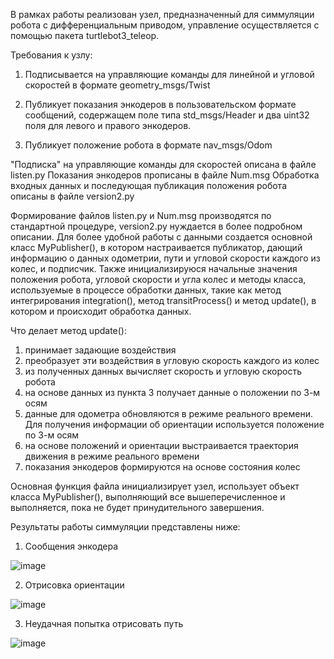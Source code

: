 В рамках работы реализован узел, предназначенный для симмуляции робота с дифференциальным приводом, управление осуществляется с помощью пакета turtlebot3_teleop.

Требования к узлу:
1. Подписывается на управляющие команды для линейной и угловой скоростей в формате geometry_msgs/Twist

2. Публикует показания энкодеров в пользовательском формате сообщений, содержащем поле типа std_msgs/Header и два uint32 поля для левого и правого энкодеров.

3. Публикует положение робота в формате nav_msgs/Odom

"Подписка" на управляющие команды для скоростей описана в файле listen.py
Показания энкодеров прописаны в файле Num.msg
Обработка входных данных и последующая публикация положения робота описаны в файле version2.py

Формирование файлов listen.py и Num.msg производятся по стандартной процедуре, version2.py нуждается в более подробном описании.
Для более удобной работы с данными создается основной класс MyPublisher(), в котором настраивается публикатор, дающий информацию о данных одометрии, пути и угловой скорости каждого из колес, и подписчик. Также инициализируюся начальные значения положения робота, угловой скорости и угла колес и методы класса, используемые в процессе обработки данных, такие как метод интегрирования integration(), метод transitProcess() и метод update(), в котором и происходит обработка данных.

Что делает метод update():
1. принимает задающие воздействия
2. преобразует эти воздействия в угловую скорость каждого из колес
3. из полученных данных вычисляет скорость и угловую скорость робота
4. на основе данных из пункта 3 получает данные о положении по 3-м осям
5. данные для одометра обновляются в режиме реального времени. Для получения информации об ориентации используется положение по 3-м осям
6. на основе положений и ориентации выстраивается траектория движения в режиме реального времени
7. показания энкодеров формируются на основе состояния колес

Основная функция файла инициализирует узел, использует объект класса MyPublisher(), выполняющий все вышеперечисленное и выполняется, пока не будет принудительного завершения.

Результаты работы симмуляции представлены ниже:
1. Сообщения энкодера

![image](https://github.com/YaNeformail/simulation/assets/79791800/06cdb05a-239e-4627-870a-9b875608fe5f)

2. Отрисовка ориентации

![image](https://github.com/YaNeformail/simulation/assets/79791800/562af8fb-e9f9-4a39-8bd7-e83af7f9414e)

3. Неудачная попытка отрисовать путь

![image](https://github.com/YaNeformail/simulation/assets/79791800/3c189897-e432-4c76-af9f-89a151034256)

